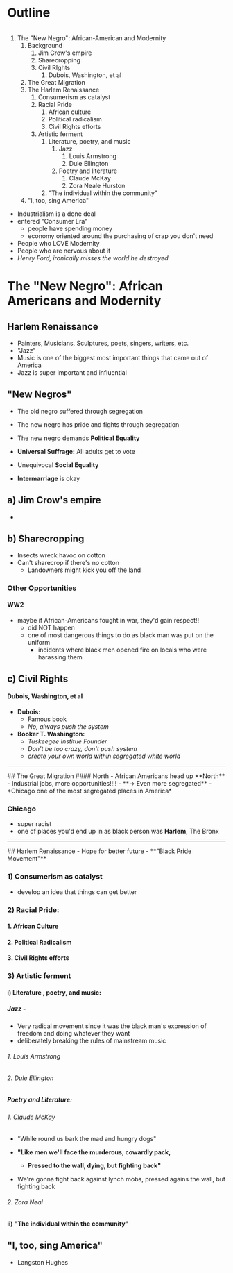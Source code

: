 # Outline
```table-of-contents
```


1. The "New Negro": African-American and Modernity
	1. Background
		1. Jim Crow's empire
		2. Sharecropping
		3. Civil RIghts
			1. Dubois, Washington, et al
	2. The Great Migration
	3. The Harlem Renaissance
		1. Consumerism as catalyst
		2. Racial Pride
			1. African culture
			2. Political radicalism
			3. Civil Rights efforts
		3. Artistic ferment
			1. Literature, poetry, and music
				1. Jazz
					1. Louis Armstrong
					2. Dule Ellington
				2. Poetry and literature
					1. Claude McKay
					2. Zora Neale Hurston
			2. "The individual within the community"
	4. "I, too, sing America"

- Industrialism is a done deal
- entered "Consumer Era"
	- people have spending money
	- economy oriented around the purchasing of crap you don't need
- People who LOVE Modernity
- People who are nervous about it
- *Henry Ford, ironically misses the world he destroyed*

# The "New Negro": African Americans and Modernity

## Harlem Renaissance
- Painters, Musicians, Sculptures, poets, singers, writers, etc.
- "Jazz"
- Music is one of the biggest most important things that came out of America
- Jazz is super important and influential

## "New Negros"
- The old negro suffered through segregation
- The new negro has pride and fights through segregation

- The new negro demands **Political Equality**
- **Universal Suffrage:** All adults get to vote
- Unequivocal **Social Equality**
- **Intermarriage** is okay

## a) Jim Crow's empire
- 

## b) Sharecropping
- Insects wreck havoc on cotton
- Can't sharecrop if there's no cotton
	- Landowners might kick you off the land

### Other Opportunities
#### WW2
- maybe if African-Americans fought in war, they'd gain respect!!
	- did NOT happen
	- one of most dangerous things to do as black man was put on the uniform
		- incidents where black men opened fire on locals who were harassing them
## c) Civil Rights
#### Dubois, Washington, et al
- **Dubois:**
	- Famous book
	- *No, always push the system*
- **Booker T. Washington:**
	- *Tuskeegee Institue Founder*
	- *Don't be too crazy, don't push system*
	- *create your own world within segregated white world*

<hr>
## The Great Migration
#### North
- African Americans head up **North**
	- Industrial jobs, more opportunities!!!!
- **-> Even more segregated**
	- *Chicago one of the most segregated places in America*

### Chicago
- super racist
- one of places you'd end up in as black person was **Harlem**, The Bronx

<hr>
## Harlem Renaissance
- Hope for better future
- **"Black Pride Movement"**

### 1) Consumerism as catalyst
- develop an idea that things can get better

### 2) Racial Pride:
#### 1. African Culture
#### 2. Political Radicalism
#### 3. Civil Rights efforts


### 3) Artistic ferment
#### i) Literature , poetry, and music:

#####  Jazz -
- Very radical movement since it was the black man's expression of freedom and doing whatever they want
- deliberately breaking the rules of mainstream music
###### 1. Louis Armstrong
###### 2. Dule Ellington

##### Poetry and Literature:
###### 1. Claude McKay
- "While round us bark the mad and hungry dogs"
- **"Like men we'll face the murderous, cowardly pack,**
	- **Pressed to the wall, dying, but fighting back"**

- We're gonna fight back against lynch mobs, pressed agains the wall, but fighting back
###### 2. Zora Neal

#### ii) "The individual within the community"

## "I, too, sing America"
- Langston Hughes